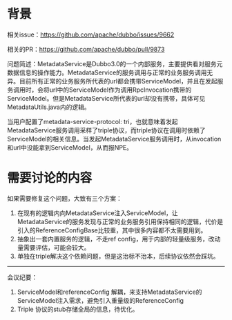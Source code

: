 # 背景

相关issue：https://github.com/apache/dubbo/issues/9662

相关的PR：https://github.com/apache/dubbo/pull/9873

问题简述：MetadataService是Dubbo3.0的一个内部服务，主要提供看对服务元数据信息的操作能力。MetadataService的服务调用与正常的业务服务调用无异。目前所有正常的业务服务所代表的url都会携带ServiceModel，并且在发起服务调用时，会将url中的ServiceModel作为调用RpcInvocation携带的ServiceModel。但是MetadataService所代表的url却没有携带，具体可见MetadataUtils.java内的逻辑。

当用户配置了metadata-service-protocol: tri，也就意味着发起MetadataService服务调用采样了triple协议，而triple协议在调用时依赖了ServiceModel的相关信息。当发起MetadataService服务调用时，从invocation和url中没能拿到ServiceModel，从而报NPE。

# 需要讨论的内容

如果需要修复这个问题，大致有三个方案：

1. 在现有的逻辑内向MetadataService注入ServiceModel，让MetadataService的服务发现与正常的业务服务引用保持相同的逻辑，代价是引入的ReferenceConfigBase比较重，其中很多内容都不太需要用到。
2. 抽象出一套内置服务的逻辑，不走ref config，用于内部的轻量级服务，改动量需要评估，可能会较大。
3. 单独在triple解决这个依赖问题，但是这治标不治本，后续协议依然会踩坑。

----



会议纪要：

1. ServiceModel和referenceConfig 解耦，来支持MetadataService的ServiceModel注入需求，避免引入重量级的ReferenceConfig
2. Triple 协议的stub存储全局的信息，待优化。
